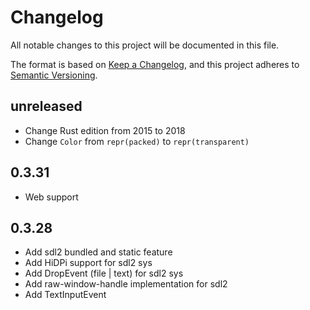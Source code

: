 # Changelog
All notable changes to this project will be documented in this file.

The format is based on [Keep a Changelog](https://keepachangelog.com/en/1.0.0/),
and this project adheres to [Semantic Versioning](https://semver.org/spec/v2.0.0.html).

## unreleased

* Change Rust edition from 2015 to 2018
* Change `Color` from `repr(packed)` to `repr(transparent)`

## 0.3.31

* Web support

## 0.3.28

* Add sdl2 bundled and static feature
* Add HiDPi support for sdl2 sys
* Add DropEvent (file | text) for sdl2 sys
* Add raw-window-handle implementation for sdl2
* Add TextInputEvent
